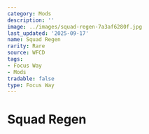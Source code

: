 ```yaml
---
category: Mods
description: ''
image: ../images/squad-regen-7a3af6280f.jpg
last_updated: '2025-09-17'
name: Squad Regen
rarity: Rare
source: WFCD
tags:
- Focus Way
- Mods
tradable: false
type: Focus Way
---
```


# Squad Regen

